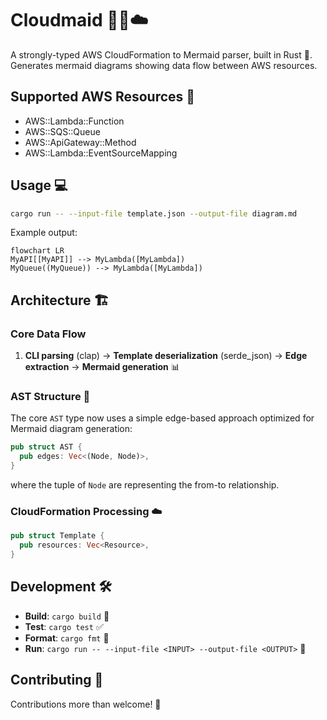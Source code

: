 # Cloudmaid 🧜‍♀️☁️

A strongly-typed AWS CloudFormation to Mermaid parser, built in Rust 🦀. Generates mermaid diagrams showing data flow between AWS resources.

## Supported AWS Resources 🚀

- AWS::Lambda::Function
- AWS::SQS::Queue
- AWS::ApiGateway::Method
- AWS::Lambda::EventSourceMapping

## Usage 💻

```bash
cargo run -- --input-file template.json --output-file diagram.md
```

Example output:
```mermaid
flowchart LR
MyAPI[[MyAPI]] --> MyLambda([MyLambda])
MyQueue((MyQueue)) --> MyLambda([MyLambda])
```

## Architecture 🏗️

### Core Data Flow 
1. **CLI parsing** (clap) → **Template deserialization** (serde_json) → **Edge extraction** → **Mermaid generation** 📊

### AST Structure 🌳

The core `AST` type now uses a simple edge-based approach optimized for Mermaid diagram generation:

```rust
pub struct AST {
  pub edges: Vec<(Node, Node)>,
}
```

where the tuple of `Node` are representing the from-to relationship.

### CloudFormation Processing ☁️

```rust
pub struct Template {
  pub resources: Vec<Resource>,
}
```

## Development 🛠️

- **Build**: `cargo build` 🔨
- **Test**: `cargo test` ✅
- **Format**: `cargo fmt` 💅
- **Run**: `cargo run -- --input-file <INPUT> --output-file <OUTPUT>` 🚀

## Contributing 🤝

Contributions more than welcome! 🎉

